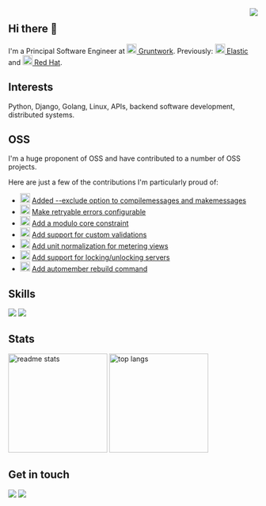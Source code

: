 <img align="right" src="https://visitor-badge.laobi.icu/badge?page_id=infraredgirl.infraredgirl" />

## Hi there 👋
I'm a Principal Software Engineer at 
[<img height="20" src="https://global.discourse-cdn.com/standard11/uploads/gruntwork/original/1X/451c24614aece67849fd62d0432d77ecd00735c6.png" /> Gruntwork](https://gruntwork.io/). 
Previously: 
[<img height="20" src="https://logowik.com/content/uploads/images/elastic-search2066.jpg" /> Elastic](https://www.elastic.co/) and 
[<img height="20" src="https://cdn.worldvectorlogo.com/logos/red-hat.svg" /> Red Hat](https://www.redhat.com/).

## Interests
Python, Django, Golang, Linux, APIs, backend software development, distributed systems.

## OSS
I'm a huge proponent of OSS and have contributed to a number of OSS projects.

Here are just a few of the contributions I'm particularly proud of:
  - [<img height=20 src="https://skillicons.dev/icons?i=django" />](https://github.com/django)
    [Added --exclude option to compilemessages and makemessages](https://github.com/django/django/commit/0707b824fe77e08ca8b75fcc3738ada694f2a3a6)
  - [<img height="20" src="https://avatars.githubusercontent.com/u/17118990?s=48&v=4" />](https://github.com/gruntwork-io/terragrunt)
    [Make retryable errors configurable](https://github.com/gruntwork-io/terragrunt/commit/7f0920ab4b961984a8d1cb60af48a2bb00961ad9)
  - [<img height=20 src="https://skillicons.dev/icons?i=openstack" />](https://github.com/openstack)
    [Add a modulo core constraint](https://github.com/openstack/heat/commit/b1144b22ce9302a1ea621dfab4f760c3a8ed094d)
  - [<img height=20 src="https://skillicons.dev/icons?i=openstack" />](https://github.com/openstack)
    [Add support for custom validations](https://github.com/openstack/tripleo-common/commit/8f88e7877835f7baa981e978f0d8f665fb6264c5)
  - [<img height=20 src="https://skillicons.dev/icons?i=openstack" />](https://github.com/openstack)
    [Add unit normalization for metering views](https://github.com/openstack/horizon/commit/d0881e5b7e4784729a1900ab67c24b7c85057818)
  - [<img height=20 src="https://skillicons.dev/icons?i=openstack" />](https://github.com/openstack)
    [Add support for locking/unlocking servers](https://github.com/openstack/horizon/commit/5840d041db4557ff318d0b4b3ec4c1cbde2b9c4c)
  - [<img height=20 src="https://user-images.githubusercontent.com/18536600/48725469-95c17580-ec2c-11e8-9371-d5599651cf38.png" />](https://github.com/freeipa)
    [Add automember rebuild command](https://github.com/freeipa/freeipa/commit/d97386de5b68c90c53362dda54b126fdc97e00b6)

## Skills
<img src="https://skillicons.dev/icons?i=python,go,django,flask,ruby,rails,linux,bash,emacs,aws,openstack,docker,heroku" />
  
<img src="https://skillicons.dev/icons?i=githubactions,github,gitlab,git,mysql,postgres,sqlite,jenkins,ansible,idea,latex,regex,swift" />

## Stats

<img height=200 src="https://github-readme-stats-salesp07.vercel.app/api?username=infraredgirl&include_all_commits=true&count_private=true&show_icons=true&theme=swift&rank_icon=github&border_radius=10" alt="readme stats" /> <img height=200 src="https://github-readme-stats-salesp07.vercel.app/api/top-langs/?username=infraredgirl&hide=html,css&langs_count=6&layout=compact&theme=swift&border_radius=10" alt="top langs" />

## Get in touch
[<img src="https://img.shields.io/badge/Gmail-333333?style=for-the-badge&logo=gmail&logoColor=red" />](mailto:akrivokapic1@gmail.com)
[<img src="https://img.shields.io/badge/LinkedIn-0077B5?style=for-the-badge&logo=linkedin&logoColor=white" />](https://linkedin.com/in/ana-krivokapic)

